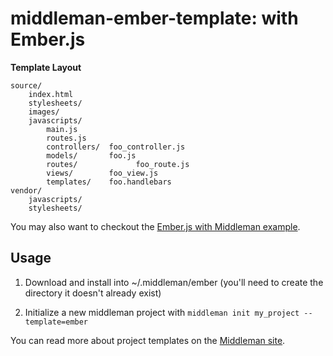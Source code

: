 middleman-ember-template: with Ember.js
=======================================

**Template Layout**

	source/
		index.html
		stylesheets/
		images/
		javascripts/
			main.js
			routes.js
			controllers/  foo_controller.js
			models/       foo.js
			routes/  			foo_route.js
			views/        foo_view.js
			templates/    foo.handlebars
	vendor/
		javascripts/
		stylesheets/

You may also want to checkout the [Ember.js with Middleman example](https://github.com/GutenYe/example-ember-with-middleman).

Usage
-----

1. Download and install into ~/.middleman/ember (you'll need to create the directory it doesn't already exist)

2.  Initialize a new middleman project with `middleman init my_project --template=ember`

You can read more about project templates on the [Middleman site](http://middlemanapp.com/getting-started/welcome/).
